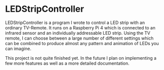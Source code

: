 # LEDStripController


LEDStripController is a program I wrote to control a LED strip with an ordinary TV-Remote. It runs on a Raspberry Pi 4 which is connected to an infrared sensor and an individually addressable LED strip. Using the TV remote, I can choose between a large number of different settings which can be combined to produce almost any pattern and animation of LEDs you can imagine.

This project is not quite finished yet. In the future I plan on implementing a few more features as well as a more detailed documentation. 
